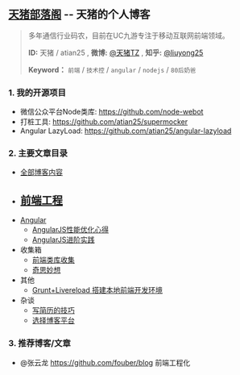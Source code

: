 ## [天猪部落阁](http://atian25.github.io) -- 天猪的个人博客

> 多年通信行业码农，目前在UC九游专注于移动互联网前端领域。
> 
> **ID:** 天猪 / atian25 , **微博:** [@天猪TZ](http://weibo.com/liuyong25) , **知乎:** [@liuyong25](http://www.zhihu.com/people/liuyong25)
> 
> **Keyword：** `前端` / `技术控` / `angular` / `nodejs` / `80后奶爸`

### 1. 我的开源项目
- 微信公众平台Node类库: https://github.com/node-webot
- 打桩工具: https://github.com/atian25/supermocker
- Angular LazyLoad: https://github.com/atian25/angular-lazyload

### 2. 主要文章目录

- [全部博客内容](https://github.com/atian25/atian25.github.io/issues)
- [前端工程](https://github.com/atian25/atian25.github.io/labels/%E5%89%8D%E7%AB%AF%E5%B7%A5%E7%A8%8B)
  - 
- [Angular](https://github.com/atian25/atian25.github.io/labels/angular)
  - [AngularJS性能优化心得](http://atian25.github.io/5)
  - [AngularJS进阶实践](http://atian25.github.io/6)
- 收集箱
  - [前端类库收集](http://atian25.github.io/1)
  - [奇思妙想](http://atian25.github.io/2)
- 其他
  - [Grunt+Livereload 搭建本地前端开发环境](http://atian25.github.io/4)
- 杂谈
  - [写简历的技巧](http://atian25.github.io/3)
  - [选择博客平台](http://atian25.github.io/7)

### 3. 推荐博客/文章
- @张云龙 https://github.com/fouber/blog 前端工程化
